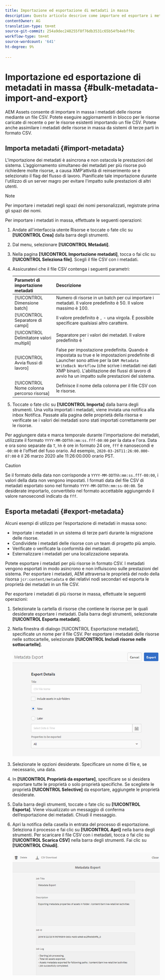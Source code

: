 ```yaml
---
title: Importazione ed esportazione di metadati in massa
description: Questo articolo descrive come importare ed esportare i metadati in blocco.
contentOwner: AG
translation-type: tm+mt
source-git-commit: 254a9dec248255f8f76db3531c65b54fb4ebff0c
workflow-type: tm+mt
source-wordcount: '641'
ht-degree: 9%

---
```



# Importazione ed esportazione di metadati in massa {#bulk-metadata-import-and-export}

 AEM Assets consente di importare in massa i metadati delle risorse mediante un file CSV. Potete eseguire aggiornamenti in blocco per le risorse caricate di recente o per le risorse esistenti importando un file CSV. Potete anche assimilare i metadati delle risorse in massa da sistemi di terze parti in formato CSV.

## Importa metadati {#import-metadata}

L&#39;importazione dei metadati è asincrona e non ostacola le prestazioni del sistema. L’aggiornamento simultaneo dei metadati per più risorse può richiedere molte risorse, a causa XMP’attività di reinserimento se è selezionato il flag del flusso di lavoro. Pianificate tale importazione durante l&#39;utilizzo di un server magro per evitare l&#39;impatto sulle prestazioni di altri utenti.

>[!NOTE]
>
>Per importare i metadati negli spazi dei nomi personalizzati, registrate prima gli spazi dei nomi.

Per importare i metadati in massa, effettuate le seguenti operazioni:

1. Andate all&#39;interfaccia utente Risorse e toccate o fate clic su **[!UICONTROL Crea]** dalla barra degli strumenti.
1. Dal menu, selezionare **[!UICONTROL Metadati]**.
1. Nella pagina **[!UICONTROL Importazione metadati]**, tocca o fai clic su **[!UICONTROL Seleziona file]**.  Scegli il file CSV con i metadati.
1. Assicuratevi che il file CSV contenga i seguenti parametri:

   | Parametri di importazione metadati | Descrizione |
   |:---|:---|
   | [!UICONTROL Dimensione batch] | Numero di risorse in un batch per cui importare i metadati. Il valore predefinito è 50. Il valore massimo è 100. |
   | [!UICONTROL Separatore di campi] | Il valore predefinito è `,` - una virgola. È possibile specificare qualsiasi altro carattere. |
   | [!UICONTROL Delimitatore valori multipli] | Separatore per i valori dei metadati. Il valore predefinito è `|` - una pipe. |
   | [!UICONTROL Avvia flussi di lavoro] | False per impostazione predefinita. Quando è impostata su true e le impostazioni predefinite di Launcher sono attive per la `DAM Metadata WriteBack Workflow` (che scrive i metadati nei dati XMP binari). L&#39;abilitazione dei flussi di lavoro di avvio ha un impatto sulle prestazioni del sistema. |
   | [!UICONTROL Nome colonna percorso risorsa] | Definisce il nome della colonna per il file CSV con le risorse. |

1. Toccate o fate clic su **[!UICONTROL Importa]** dalla barra degli strumenti. Una volta importati i metadati, viene inviata una notifica alla inbox Notifica. Passate alla pagina delle proprietà della risorsa e verificate se i valori dei metadati sono stati importati correttamente per le risorse.

Per aggiungere data e marca temporale durante l&#39;importazione dei metadati, utilizzate il formato `YYYY-MM-DDThh:mm:ss.fff-00:00` per la data e l&#39;ora. Data e ora sono separate da `T`, `hh` è ore in formato 24 ore, `fff` è nanosecondi e `-00:00` è l&#39;offset del fuso orario. Ad esempio, `2020-03-26T11:26:00.000-07:00` è il 26 marzo 2020 alle 11:26:00.000 orario PST.

>[!CAUTION]
>
>Se il formato della data non corrisponde a `YYYY-MM-DDThh:mm:ss.fff-00:00`, i valori della data non vengono impostati. I formati data del file CSV di metadati esportato sono nel formato `YYYY-MM-DDThh:mm:ss-00:00`. Se desiderate importarlo, convertitelo nel formato accettabile aggiungendo il valore nanosecondi indicato da `fff`.

## Esporta metadati {#export-metadata}

Alcuni esempi di utilizzo per l’esportazione di metadati in massa sono:

* Importate i metadati in un sistema di terze parti durante la migrazione delle risorse.
* Condividete i metadati delle risorse con un team di progetto più ampio.
* Verificate o verificate la conformità dei metadati.
* Esternalizzare i metadati per una localizzazione separata.

Potete esportare i metadati per più risorse in formato CSV. I metadati vengono esportati in modo asincrono e non influiscono sulle prestazioni del sistema. Per esportare i metadati, AEM attraversa le proprietà del nodo della risorsa `jcr:content/metadata` e dei relativi nodi secondari ed esporta le proprietà dei metadati in un file CSV.

Per esportare i metadati di più risorse in massa, effettuate le seguenti operazioni:

1. Selezionate la cartella di risorse che contiene le risorse per le quali desiderate esportare i metadati. Dalla barra degli strumenti, selezionate **[!UICONTROL Esporta metadati]**.

1. Nella finestra di dialogo [!UICONTROL Esportazione metadati], specificate un nome per il file CSV. Per esportare i metadati delle risorse nelle sottocartelle, selezionate **[!UICONTROL Includi risorse nelle sottocartelle]**.

   ![export_metadata_page](assets/export_metadata_page.png)

1. Selezionate le opzioni desiderate. Specificare un nome di file e, se necessario, una data.
1. In **[!UICONTROL Proprietà da esportare]**, specificare se si desidera esportare tutte le proprietà o solo proprietà specifiche. Se scegliete le proprietà **[!UICONTROL Selective]** da esportare, aggiungete le proprietà desiderate.

1. Dalla barra degli strumenti, toccate o fate clic su **[!UICONTROL Esporta]**. Viene visualizzato un messaggio di conferma dell’esportazione dei metadati. Chiudi il messaggio.

1. Apri la notifica della casella in entrata del processo di esportazione. Seleziona il processo e fai clic su **[!UICONTROL Apri]** nella barra degli strumenti. Per scaricare il file CSV con i metadati, tocca o fai clic su **[!UICONTROL Scarica CSV]** nella barra degli strumenti. Fai clic su **[!UICONTROL Chiudi]**.

   ![csv_download](assets/csv_download.png)
